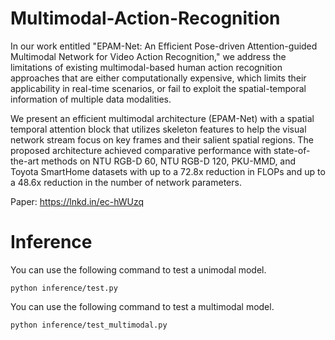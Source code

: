 # Multimodal-Action-Recognition
In our work entitled "EPAM-Net: An Efficient Pose-driven Attention-guided Multimodal Network for Video Action Recognition," we address the limitations of existing multimodal-based human action recognition approaches that are either computationally expensive, which limits their applicability in real-time scenarios, or fail to exploit the spatial-temporal information of multiple data modalities. 

We present an efficient multimodal architecture (EPAM-Net) with a spatial temporal attention block that utilizes skeleton features to help the visual network stream focus on key frames and their salient spatial regions. The proposed architecture achieved comparative performance with state-of-the-art methods on NTU RGB-D 60, NTU RGB-D 120, PKU-MMD, and Toyota
SmartHome datasets with up to a 72.8x reduction in FLOPs and up to a 48.6x reduction in the number of network parameters.
 
Paper: https://lnkd.in/ec-hWUzq


# Inference 
You can use the following command to test a unimodal model.
```shell
python inference/test.py
```
You can use the following command to test a multimodal model.
```shell
python inference/test_multimodal.py
```
